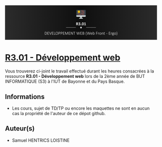 ![alt text](src/img/header.png)


# [R3.01 - Développement web](#)

Vous trouverez ci-joint le travail effectué durant les heures consacrées à la ressource <strong>R3.01 - Développement web</strong> lors
de la 2ème année de BUT INFORMATIQUE (S3) à l'IUT de Bayonne et du Pays Basque.

## Informations
- Les cours, sujet de TD/TP ou encore les maquettes ne sont en aucun cas la propriété de l'auteur de ce dépot github.

## Auteur(s)
 - Samuel HENTRICS LOISTINE
